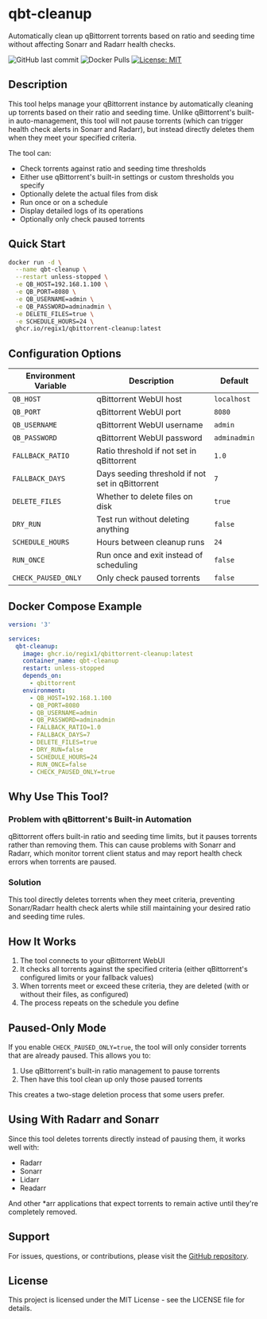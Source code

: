 # qbt-cleanup

Automatically clean up qBittorrent torrents based on ratio and seeding time without affecting Sonarr and Radarr health checks.

![GitHub last commit](https://img.shields.io/github/last-commit/regix1/qbittorrent-cleanup)
![Docker Pulls](https://img.shields.io/docker/pulls/regix1/qbittorrent-cleanup)
[![License: MIT](https://img.shields.io/badge/License-MIT-yellow.svg)](https://opensource.org/licenses/MIT)

## Description

This tool helps manage your qBittorrent instance by automatically cleaning up torrents based on their ratio and seeding time. Unlike qBittorrent's built-in auto-management, this tool will not pause torrents (which can trigger health check alerts in Sonarr and Radarr), but instead directly deletes them when they meet your specified criteria.

The tool can:
* Check torrents against ratio and seeding time thresholds
* Either use qBittorrent's built-in settings or custom thresholds you specify
* Optionally delete the actual files from disk
* Run once or on a schedule
* Display detailed logs of its operations
* Optionally only check paused torrents

## Quick Start

```bash
docker run -d \
  --name qbt-cleanup \
  --restart unless-stopped \
  -e QB_HOST=192.168.1.100 \
  -e QB_PORT=8080 \
  -e QB_USERNAME=admin \
  -e QB_PASSWORD=adminadmin \
  -e DELETE_FILES=true \
  -e SCHEDULE_HOURS=24 \
  ghcr.io/regix1/qbittorrent-cleanup:latest
```

## Configuration Options

| Environment Variable | Description | Default |
|----------------------|-------------|---------|
| `QB_HOST` | qBittorrent WebUI host | `localhost` |
| `QB_PORT` | qBittorrent WebUI port | `8080` |
| `QB_USERNAME` | qBittorrent WebUI username | `admin` |
| `QB_PASSWORD` | qBittorrent WebUI password | `adminadmin` |
| `FALLBACK_RATIO` | Ratio threshold if not set in qBittorrent | `1.0` |
| `FALLBACK_DAYS` | Days seeding threshold if not set in qBittorrent | `7` |
| `DELETE_FILES` | Whether to delete files on disk | `true` |
| `DRY_RUN` | Test run without deleting anything | `false` |
| `SCHEDULE_HOURS` | Hours between cleanup runs | `24` |
| `RUN_ONCE` | Run once and exit instead of scheduling | `false` |
| `CHECK_PAUSED_ONLY` | Only check paused torrents | `false` |

## Docker Compose Example

```yaml
version: '3'

services:
  qbt-cleanup:
    image: ghcr.io/regix1/qbittorrent-cleanup:latest
    container_name: qbt-cleanup
    restart: unless-stopped
    depends_on:
      - qbittorrent
    environment:
      - QB_HOST=192.168.1.100
      - QB_PORT=8080
      - QB_USERNAME=admin
      - QB_PASSWORD=adminadmin
      - FALLBACK_RATIO=1.0
      - FALLBACK_DAYS=7
      - DELETE_FILES=true
      - DRY_RUN=false
      - SCHEDULE_HOURS=24
      - RUN_ONCE=false
      - CHECK_PAUSED_ONLY=true
```

## Why Use This Tool?

### Problem with qBittorrent's Built-in Automation

qBittorrent offers built-in ratio and seeding time limits, but it pauses torrents rather than removing them. This can cause problems with Sonarr and Radarr, which monitor torrent client status and may report health check errors when torrents are paused.

### Solution

This tool directly deletes torrents when they meet criteria, preventing Sonarr/Radarr health check alerts while still maintaining your desired ratio and seeding time rules.

## How It Works

1. The tool connects to your qBittorrent WebUI
2. It checks all torrents against the specified criteria (either qBittorrent's configured limits or your fallback values)
3. When torrents meet or exceed these criteria, they are deleted (with or without their files, as configured)
4. The process repeats on the schedule you define

## Paused-Only Mode

If you enable `CHECK_PAUSED_ONLY=true`, the tool will only consider torrents that are already paused. This allows you to:

1. Use qBittorrent's built-in ratio management to pause torrents
2. Then have this tool clean up only those paused torrents

This creates a two-stage deletion process that some users prefer.

## Using With Radarr and Sonarr

Since this tool deletes torrents directly instead of pausing them, it works well with:

- Radarr
- Sonarr
- Lidarr
- Readarr

And other *arr applications that expect torrents to remain active until they're completely removed.

## Support

For issues, questions, or contributions, please visit the [GitHub repository](https://github.com/regix1/qbittorrent-cleanup).

## License

This project is licensed under the MIT License - see the LICENSE file for details.